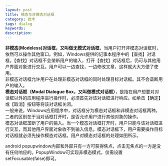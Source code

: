 ```yaml
---
layout: post
title: 模态与非模态对话框
category: 技术
tags: dialog
keywords:
description:
---
```


**非模态(Modeless)对话框，又叫做无模式对话框**，当用户打开非模态对话框时，依然可以操作其他窗口。例如，Windows提供的记事本程序中的【查找】对话框。【查找】对话框不会垄断用户的输入，打开【查找】对话框后，仍可与其他用户界面对象进行交互。用户可以一边查找，一边修改文章，这样就大大方便了使用。  
非模态对话框允许用户在处理非模态对话框的同时处理目标对话框。其不会垄断用户的输入。   
**模态对话框（Modal Dialogue Box，又叫做模式对话框）**，是指在用户想要对对话框以外的应用程序进行操作时，必须首先对该对话框进行响应。如单击【确定】或【取消】按钮等将该对话框关闭。  
一般来说，Windows应用程序中，对话框分为模态对话框和非模态对话框两种。二者的区别在于当对话框打开时，是否允许用户进行其他对象的操作。  
模态对话框垄断了用户的输入。当一个模态对话框打开时，用户只能与该对话框进行交互，而其他用户界面对象收不到输入信息。模态对话框下，用户需要操作目标对话框就必须先操作模态对话框。用户对模态对话框的处理如图所示。

android popupwindow内部和外部只有一方可获得焦点，点击无焦点的一方是没有任何响应的。PopupWindow可实现非模态模式，仅需设置setFocusable(false)即可。